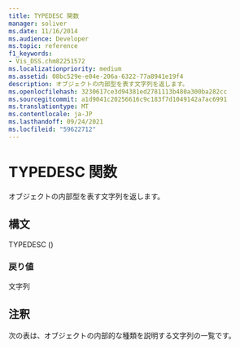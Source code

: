 ```yaml
---
title: TYPEDESC 関数
manager: soliver
ms.date: 11/16/2014
ms.audience: Developer
ms.topic: reference
f1_keywords:
- Vis_DSS.chm82251572
ms.localizationpriority: medium
ms.assetid: 08bc529e-e04e-206a-6322-77a8941e19f4
description: オブジェクトの内部型を表す文字列を返します。
ms.openlocfilehash: 3230617ce3d94381ed2781113b480a300ba282cc
ms.sourcegitcommit: a1d9041c20256616c9c183f7d1049142a7ac6991
ms.translationtype: MT
ms.contentlocale: ja-JP
ms.lasthandoff: 09/24/2021
ms.locfileid: "59622712"
---
```

# <a name="typedesc-function"></a>TYPEDESC 関数

オブジェクトの内部型を表す文字列を返します。 
  
## <a name="syntax"></a>構文

TYPEDESC ()
  
### <a name="return-value"></a>戻り値

文字列
  
## <a name="remarks"></a>注釈

次の表は、オブジェクトの内部的な種類を説明する文字列の一覧です。
  

